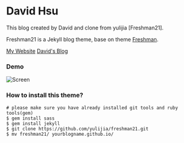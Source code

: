David Hsu
==========
This blog created by David and clone from yulijia [Freshman21].

Freshman21 is a Jekyll blog theme, base on theme [Freshman](http://github.com/yulijia/freshman).

[My Website](https://www.davidh83110.com)
[David's Blog](https://blog.davidh83110.com)


### Demo

![Screen](http://i.imgur.com/oSp7kacl.png)


### How to install this theme?

```
# please make sure you have already installed git tools and ruby tools(gem)
$ gem install sass
$ gem install jekyll
$ git clone https://github.com/yulijia/freshman21.git
$ mv freshman21/ yourblogname.github.io/

```


